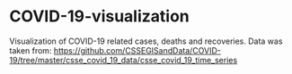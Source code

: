 # COVID-19-visualization
Visualization of COVID-19 related cases, deaths and recoveries. Data was taken from:  https://github.com/CSSEGISandData/COVID-19/tree/master/csse_covid_19_data/csse_covid_19_time_series
